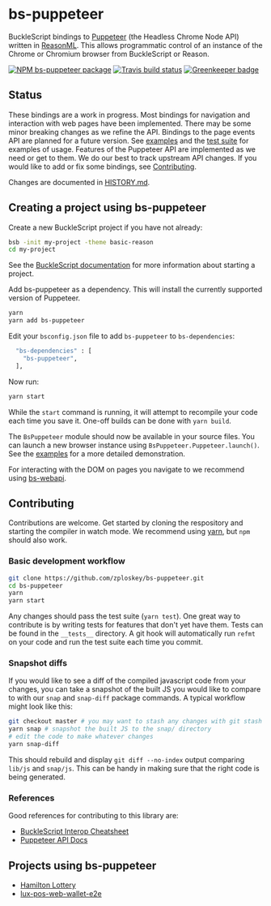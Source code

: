 # bs-puppeteer

BuckleScript bindings to
[Puppeteer](https://github.com/GoogleChrome/puppeteer)
(the Headless Chrome Node API)
written in [ReasonML](https://reasonml.github.io).
This allows programmatic control of an instance of the Chrome or Chromium browser
from BuckleScript or Reason.

[![NPM bs-puppeteer package](https://img.shields.io/npm/v/bs-puppeteer.svg)](https://npmjs.org/package/bs-puppeteer)
[![Travis build status](https://travis-ci.org/zploskey/bs-puppeteer.svg?branch=master)](https://travis-ci.org/zploskey/bs-puppeteer)
[![Greenkeeper badge](https://badges.greenkeeper.io/zploskey/bs-puppeteer.svg)](https://greenkeeper.io/)

## Status

These bindings are a work in progress.
Most bindings for navigation and interaction with web pages have been implemented.
There may be some minor breaking changes as we refine the API.
Bindings to the page events API are planned for a future version.
See [examples](examples/) and the [test suite](__tests__/puppeteer_test.re)
for examples of usage.
Features of the Puppeteer API are implemented as we need or get to them.
We do our best to track upstream API changes.
If you would like to add or fix some bindings, see [Contributing](#contributing).

Changes are documented in [HISTORY.md](HISTORY.md).

## Creating a project using bs-puppeteer

Create a new BuckleScript project if you have not already:

```sh
bsb -init my-project -theme basic-reason
cd my-project
```

See the
[BuckleScript documentation](https://bucklescript.github.io/docs/en/installation.html)
for more information about starting a project.

Add bs-puppeteer as a dependency.
This will install the currently supported version of Puppeteer.

```sh
yarn
yarn add bs-puppeteer
```

Edit your `bsconfig.json` file to add `bs-puppeteer` to `bs-dependencies`:

```sh
  "bs-dependencies" : [
    "bs-puppeteer",
  ],
```

Now run:

```sh
yarn start
```
While the `start` command is running, it will attempt to recompile your code each time you save it.
One-off builds can be done with `yarn build`.

The `BsPuppeteer` module should now be available in your source files.
You can launch a new browser instance using `BsPuppeteer.Puppeteer.launch()`.
See the [examples](examples/) for a more detailed demonstration.

For interacting with the DOM on pages you navigate to we recommend using
[bs-webapi](https://github.com/reasonml-community/bs-webapi-incubator).

## Contributing

Contributions are welcome.
Get started by cloning the respository and starting the compiler in watch mode.
We recommend using [yarn](https://yarnpkg.com/), but `npm` should also work.

### Basic development workflow

```sh
git clone https://github.com/zploskey/bs-puppeteer.git
cd bs-puppeteer
yarn
yarn start
```

Any changes should pass the test suite (`yarn test`).
One great way to contribute is by writing tests for features that don't yet have them.
Tests can be found in the `__tests__` directory.
A git hook will automatically run `refmt` on your code and run the test suite each time you commit.

### Snapshot diffs

If you would like to see a diff of the compiled javascript code from your changes,
you can take a snapshot of the built JS you would like to compare to with our `snap`
and `snap-diff` package commands.
A typical workflow might look like this:

```sh
git checkout master # you may want to stash any changes with git stash
yarn snap # snapshot the built JS to the snap/ directory
# edit the code to make whatever changes
yarn snap-diff
```

This should rebuild and display `git diff --no-index` output comparing `lib/js` and `snap/js`.
This can be handy in making sure that the right code is being generated.

### References

Good references for contributing to this library are:

- [BuckleScript Interop Cheatsheet](https://bucklescript.github.io/docs/en/interop-cheatsheet.html)
- [Puppeteer API Docs](https://pptr.dev)

## Projects using bs-puppeteer

- [Hamilton Lottery](https://github.com/jrdrg/hamilton-lottery)
- [lux-pos-web-wallet-e2e](https://github.com/rej156/lux-pos-web-wallet-e2e)
